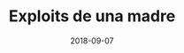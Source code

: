 ---
title: Exploits de una madre
date: 2018-09-07
image: exploits_of_a_mom.png
creditName: Webcomic xkcd, por Randall Munroe
creditLink: https://www.xkcd.com/327/
---